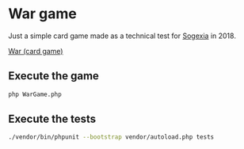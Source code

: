 # War game

Just a simple card game made as a technical test for [Sogexia](https://www.sogexia.com) in 2018.

[War (card game)](<https://en.wikipedia.org/wiki/War_(card_game)>)

## Execute the game

```bash
php WarGame.php
```

## Execute the tests

```bash
./vendor/bin/phpunit --bootstrap vendor/autoload.php tests
```
